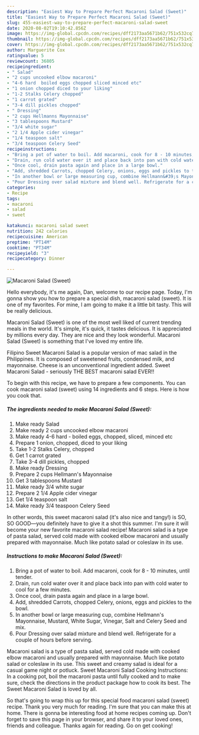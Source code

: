 ```yaml
---
description: "Easiest Way to Prepare Perfect Macaroni Salad (Sweet)"
title: "Easiest Way to Prepare Perfect Macaroni Salad (Sweet)"
slug: 455-easiest-way-to-prepare-perfect-macaroni-salad-sweet
date: 2020-08-02T19:10:42.856Z
image: https://img-global.cpcdn.com/recipes/dff2173aa5671b62/751x532cq70/macaroni-salad-sweet-recipe-main-photo.jpg
thumbnail: https://img-global.cpcdn.com/recipes/dff2173aa5671b62/751x532cq70/macaroni-salad-sweet-recipe-main-photo.jpg
cover: https://img-global.cpcdn.com/recipes/dff2173aa5671b62/751x532cq70/macaroni-salad-sweet-recipe-main-photo.jpg
author: Marguerite Cox
ratingvalue: 5
reviewcount: 36805
recipeingredient:
- " Salad"
- "2 cups uncooked elbow macaroni"
- "4-6 hard  boiled eggs chopped sliced minced etc"
- "1 onion chopped diced to your liking"
- "1-2 Stalks Celery chopped"
- "1 carrot grated"
- "3-4 dill pickles chopped"
- " Dressing"
- "2 cups Hellmanns Mayonnaise"
- "3 tablespoons Mustard"
- "3/4 white sugar"
- "2 1/4 Apple cider vinegar"
- "1/4 teaspoon salt"
- "3/4 teaspoon Celery Seed"
recipeinstructions:
- "Bring a pot of water to boil. Add macaroni, cook for 8 - 10 minutes, until tender."
- "Drain, run cold water over it and place back into pan with cold water to cool for a few minutes."
- "Once cool, drain pasta again and place in a large bowl."
- "Add, shredded Carrots, chopped Celery, onions, eggs and pickles to the bowl."
- "In another bowl or large measuring cup, combine Hellmann&#39;s Mayonnaise, Mustard, White Sugar, Vinegar, Salt and Celery Seed and mix."
- "Pour Dressing over salad mixture and blend well. Refrigerate for a couple of hours before serving."
categories:
- Recipe
tags:
- macaroni
- salad
- sweet

katakunci: macaroni salad sweet 
nutrition: 242 calories
recipecuisine: American
preptime: "PT14M"
cooktime: "PT34M"
recipeyield: "3"
recipecategory: Dinner

---
```



![Macaroni Salad (Sweet)](https://img-global.cpcdn.com/recipes/dff2173aa5671b62/751x532cq70/macaroni-salad-sweet-recipe-main-photo.jpg)

Hello everybody, it's me again, Dan, welcome to our recipe page. Today, I'm gonna show you how to prepare a special dish, macaroni salad (sweet). It is one of my favorites. For mine, I am going to make it a little bit tasty. This will be really delicious.

Macaroni Salad (Sweet) is one of the most well liked of current trending meals in the world. It's simple, it's quick, it tastes delicious. It is appreciated by millions every day. They are nice and they look wonderful. Macaroni Salad (Sweet) is something that I've loved my entire life.

Filipino Sweet Macaroni Salad is a popular version of mac salad in the Philippines. It is composed of sweetened fruits, condensed milk, and mayonnaise. Cheese is an unconventional ingredient added. Sweet Macaroni Salad - seriously THE BEST macaroni salad EVER!!


To begin with this recipe, we have to prepare a few components. You can cook macaroni salad (sweet) using 14 ingredients and 6 steps. Here is how you cook that.

<!--inarticleads1-->

##### The ingredients needed to make Macaroni Salad (Sweet):

1. Make ready  Salad
1. Make ready 2 cups uncooked elbow macaroni
1. Make ready 4-6 hard - boiled eggs, chopped, sliced, minced etc
1. Prepare 1 onion, chopped, diced to your liking
1. Take 1-2 Stalks Celery, chopped
1. Get 1 carrot grated
1. Take 3-4 dill pickles, chopped
1. Make ready  Dressing
1. Prepare 2 cups Hellmann&#39;s Mayonnaise
1. Get 3 tablespoons Mustard
1. Make ready 3/4 white sugar
1. Prepare 2 1/4 Apple cider vinegar
1. Get 1/4 teaspoon salt
1. Make ready 3/4 teaspoon Celery Seed


In other words, this sweet macaroni salad (it&#39;s also nice and tangy!) is SO, SO GOOD—you definitely have to give it a shot this summer. I&#39;m sure it will become your new favorite macaroni salad recipe! Macaroni salad is a type of pasta salad, served cold made with cooked elbow macaroni and usually prepared with mayonnaise. Much like potato salad or coleslaw in its use. 

<!--inarticleads2-->

##### Instructions to make Macaroni Salad (Sweet):

1. Bring a pot of water to boil. Add macaroni, cook for 8 - 10 minutes, until tender.
1. Drain, run cold water over it and place back into pan with cold water to cool for a few minutes.
1. Once cool, drain pasta again and place in a large bowl.
1. Add, shredded Carrots, chopped Celery, onions, eggs and pickles to the bowl.
1. In another bowl or large measuring cup, combine Hellmann&#39;s Mayonnaise, Mustard, White Sugar, Vinegar, Salt and Celery Seed and mix.
1. Pour Dressing over salad mixture and blend well. Refrigerate for a couple of hours before serving.


Macaroni salad is a type of pasta salad, served cold made with cooked elbow macaroni and usually prepared with mayonnaise. Much like potato salad or coleslaw in its use. This sweet and creamy salad is ideal for a casual game night or potluck. Sweet Macaroni Salad Cooking Instructions: In a cooking pot, boil the macaroni pasta until fully cooked and to make sure, check the directions in the product package how to cook its best. The Sweet Macaroni Salad is loved by all. 

So that's going to wrap this up for this special food macaroni salad (sweet) recipe. Thank you very much for reading. I'm sure that you can make this at home. There is gonna be interesting food at home recipes coming up. Don't forget to save this page in your browser, and share it to your loved ones, friends and colleague. Thanks again for reading. Go on get cooking!
